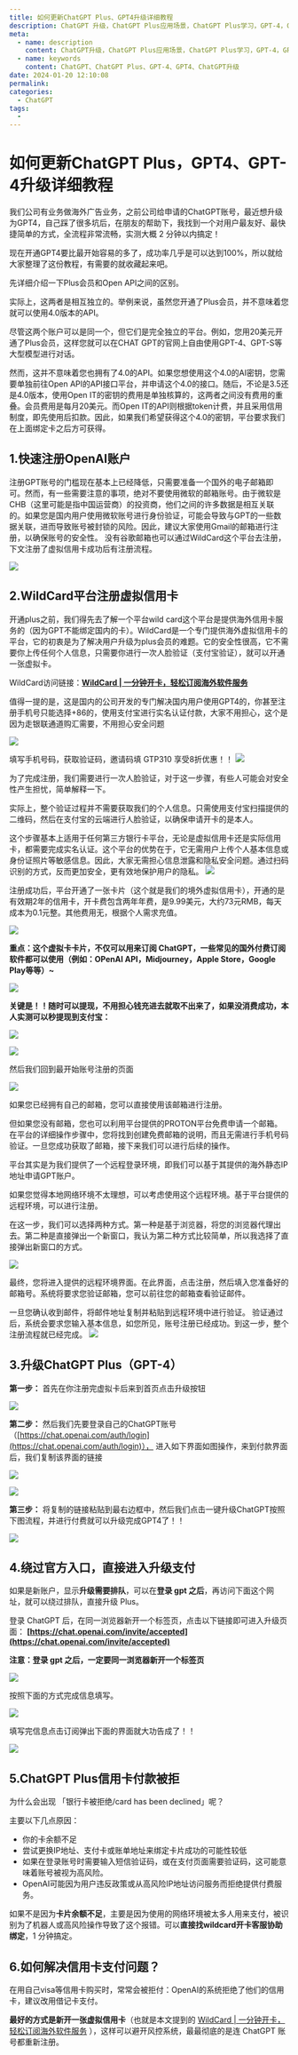 ```yaml
---
title: 如何更新ChatGPT Plus、GPT4升级详细教程
description: ChatGPT 升级，ChatGPT Plus应用场景，ChatGPT Plus学习，GPT-4，GPT4
meta:
  - name: description
    content: ChatGPT升级，ChatGPT Plus应用场景，ChatGPT Plus学习，GPT-4，GPT4
  - name: keywords
    content: ChatGPT、ChatGPT Plus、GPT-4、GPT4、ChatGPT升级
date: 2024-01-20 12:10:08
permalink:
categories:
  - ChatGPT
tags:
  - 
---
```


# 如何更新ChatGPT Plus，GPT4、GPT-4升级详细教程

我们公司有业务做海外广告业务，之前公司给申请的ChatGPT账号，最近想升级为GPT4，自己踩了很多坑后，在朋友的帮助下，我找到一个对用户最友好、最快捷简单的方式，全流程非常流畅，实测大概 2 分钟以内搞定！

现在开通GPT4要比最开始容易的多了，成功率几乎是可以达到100%，所以就给大家整理了这份教程，有需要的就收藏起来吧。

先详细介绍一下Plus会员和Open API之间的区别。

实际上，这两者是相互独立的。举例来说，虽然您开通了Plus会员，并不意味着您就可以使用4.0版本的API。

尽管这两个账户可以是同一个，但它们是完全独立的平台。例如，您用20美元开通了Plus会员，这样您就可以在CHAT GPT的官网上自由使用GPT-4、GPT-S等大型模型进行对话。

然而，这并不意味着您也拥有了4.0的API。如果您想使用这个4.0的AI密钥，您需要单独前往Open API的API接口平台，并申请这个4.0的接口。随后，不论是3.5还是4.0版本，使用Open
IT的密钥的费用是单独核算的，这两者之间没有费用的重叠。会员费用是每月20美元。而Open IT的API则根据token计费，并且采用信用制度，即先使用后扣款。因此，如果我们希望获得这个4.0的密钥，平台要求我们在上面绑定卡之后方可获得。

## **1.快速注册OpenAI账户**

注册GPT账号的门槛现在基本上已经降低，只需要准备一个国外的电子邮箱即可。然而，有一些需要注意的事项，绝对不要使用微软的邮箱账号。由于微软是CHB（这里可能是指中国运营商）的投资商，他们之间的许多数据是相互关联的。如果您是国内用户使用微软账号进行身份验证，可能会导致与GPT的一些数据关联，进而导致账号被封锁的风险。因此，建议大家使用Gmail的邮箱进行注册，以确保账号的安全性。
没有谷歌邮箱也可以通过WildCard这个平台去注册，下文注册了虚拟信用卡成功后有注册流程。

![](https://lch-hlp.oss-cn-shanghai.aliyuncs.com/chatgpt/WX20240222-000820.png)

## **2.WildCard平台注册虚拟信用卡**

开通plus之前，我们得先去了解一个平台wild card这个平台是提供海外信用卡服务的（因为GPT不能绑定国内的卡）。WildCard是一个专门提供海外虚拟信用卡的平台，它的初衷是为了解决用户升级为plus会员的难题。它的安全性很高，它不需要你上传任何个人信息，只需要你进行一次人脸验证（支付宝验证），就可以开通一张虚拟卡。

WildCard访问链接：**[WildCard | 一分钟开卡，轻松订阅海外软件服务](https://bewildcard.com/i/GPT310)**

值得一提的是，这是国内的公司开发的专门解决国内用户使用GPT4的，你甚至注册手机号只能选择+86的，使用支付宝进行实名认证付款，大家不用担心，这个是因为走银联通道购汇需要，不用担心安全问题

![](https://lch-hlp.oss-cn-shanghai.aliyuncs.com/chatgpt/WX20240221-232031.png)

填写手机号码，获取验证码，邀请码填 GTP310 享受8折优惠！！
![](https://lch-hlp.oss-cn-shanghai.aliyuncs.com/chatgpt/WX20240221-232605.png)

为了完成注册，我们需要进行一次人脸验证，对于这一步骤，有些人可能会对安全性产生担忧，简单解释一下。

实际上，整个验证过程并不需要获取我们的个人信息。只需使用支付宝扫描提供的二维码，然后在支付宝的云端进行人脸验证，以确保申请开卡的是本人。

这个步骤基本上适用于任何第三方银行卡平台，无论是虚拟信用卡还是实际信用卡，都需要完成实名认证。这个平台的优势在于，它无需用户上传个人基本信息或身份证照片等敏感信息。因此，大家无需担心信息泄露和隐私安全问题。通过扫码识别的方式，反而更加安全，更有效地保护用户的隐私。
![](https://lch-hlp.oss-cn-shanghai.aliyuncs.com/chatgpt/WX20240221-212031%402x.png)

注册成功后，平台开通了一张卡片（这个就是我们的境外虚拟信用卡），开通的是有效期2年的信用卡，开卡费包含两年年费，是9.99美元，大约73元RMB，每天成本为0.1元整。其他费用无，根据个人需求充值。

![](https://lch-hlp.oss-cn-shanghai.aliyuncs.com/chatgpt/WX20240222-004130.png)

**重点：这个虚拟卡卡片，不仅可以用来订阅 ChatGPT，一些常见的国外付费订阅软件都可以使用（例如：OPenAI API，Midjourney，Apple Store，Google Play等等）~**

![](https://lch-hlp.oss-cn-shanghai.aliyuncs.com/chatgpt/1280X1280.PNG)

**关键是！！随时可以提现，不用担心钱充进去就取不出来了，如果没消费成功，本人实测可以秒提现到支付宝：**

![](https://lch-hlp.oss-cn-shanghai.aliyuncs.com/chatgpt/WechatIMG220.jpg)

![](https://lch-hlp.oss-cn-shanghai.aliyuncs.com/chatgpt/WechatIMG221.jpg)

然后我们回到最开始账号注册的页面

![](https://lch-hlp.oss-cn-shanghai.aliyuncs.com/chatgpt/WX20240222-000820.png)

如果您已经拥有自己的邮箱，您可以直接使用该邮箱进行注册。

但如果您没有邮箱，您也可以利用平台提供的PROTON平台免费申请一个邮箱。在平台的详细操作步骤中，您将找到创建免费邮箱的说明，而且无需进行手机号码验证。一旦您成功获取了邮箱，接下来我们可以进行后续的操作。

平台其实是为我们提供了一个远程登录环境，即我们可以基于其提供的海外静态IP地址申请GPT账户。

如果您觉得本地网络环境不太理想，可以考虑使用这个远程环境。基于平台提供的远程环境，可以进行注册。

在这一步，我们可以选择两种方式。第一种是基于浏览器，将您的浏览器代理出去。第二种是直接弹出一个新窗口，我认为第二种方式比较简单，所以我选择了直接弹出新窗口的方式。

![](https://lch-hlp.oss-cn-shanghai.aliyuncs.com/chatgpt/WX20240222-003810.png)

最终，您将进入提供的远程环境界面。在此界面，点击注册，然后填入您准备好的邮箱号。系统将要求您验证邮箱，您可以前往您的邮箱查看验证邮件。

一旦您确认收到邮件，将邮件地址复制并粘贴到远程环境中进行验证。 验证通过后，系统会要求您输入基本信息，如您所见，账号注册已经成功。到这一步，整个注册流程就已经完成。
![](https://lch-hlp.oss-cn-shanghai.aliyuncs.com/chatgpt/WX20240222-003854.png)

## **3.升级ChatGPT Plus（GPT-4）**

**第一步：** 首先在你注册完虚拟卡后来到首页点击升级按钮

![](https://lch-hlp.oss-cn-shanghai.aliyuncs.com/chatgpt/WechatIMG166.jpg)

**第二步：** 然后我们先要登录自己的ChatGPT账号（[https://chat.openai.com/auth/login](https://chat.openai.com/auth/login)），
进入如下界面如图操作，来到付款界面后，我们复制该界面的链接

![](https://lch-hlp.oss-cn-shanghai.aliyuncs.com/chatgpt/WX20240221-233746.png)

![](https://lch-hlp.oss-cn-shanghai.aliyuncs.com/chatgpt/WX20240221-234142.png)

**第三步：** 将复制的链接粘贴到最右边框中，然后我们点击一键升级ChatGPT按照下图流程，并进行付费就可以升级完成GPT4了！！

![](https://lch-hlp.oss-cn-shanghai.aliyuncs.com/chatgpt/WX20240221-234246.png)

## **4.绕过官方入口，直接进入升级支付**

如果是新账户，显示**升级需要排队**，可以在**登录 gpt 之后**，再访问下面这个网址，就可以绕过排队，直接升级 Plus。

登录 ChatGPT 后，在同一浏览器新开一个标签页，点击以下链接即可进入升级页面： **[https://chat.openai.com/invite/accepted](https://chat.openai.com/invite/accepted)**

**注意：登录 gpt 之后，一定要同一浏览器新开一个标签页**

![](https://lch-hlp.oss-cn-shanghai.aliyuncs.com/chatgpt/WX20240222-001512.png)

按照下面的方式完成信息填写。

![](https://lch-hlp.oss-cn-shanghai.aliyuncs.com/chatgpt/WX20240222-001543.png)

填写完信息点击订阅弹出下面的界面就大功告成了！！

![](https://lch-hlp.oss-cn-shanghai.aliyuncs.com/chatgpt/WX20240222-001601.png)

## **5.ChatGPT Plus信用卡付款被拒**

为什么会出现 「银行卡被拒绝/card has been declined」呢？

主要以下几点原因：

- 你的卡余额不足
- 尝试更换IP地址、支付卡或账单地址来绑定卡片成功的可能性较低
- 如果在登录账号时需要输入短信验证码，或在支付页面需要验证码，这可能意味着账号被视为高风险。
- OpenAI可能因为用户违反政策或从高风险IP地址访问服务而拒绝提供付费服务。

如果不是因为**卡片余额不足**，主要是因为使用的网络环境被太多人用来支付，被识别为了机器人或高风险操作导致了这个报错。可以**直接找wildcard开卡客服协助绑定**，1 分钟搞定。

## **6.如何解决信用卡支付问题？**

在用自己visa等信用卡购买时，常常会被拒付：OpenAI的系统拒绝了他们的信用卡，建议改用借记卡支付。

**最好的方式是新开一张虚拟信用卡**（也就是本文提到的 [WildCard | 一分钟开卡，轻松订阅海外软件服务](https://bewildcard.com/i/GPT310) ），这样可以避开风控系统，最最彻底的是连 ChatGPT
账号都重新注册。

